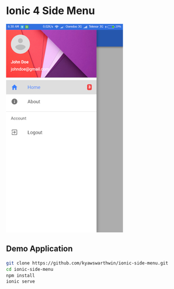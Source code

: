 # Ionic 4 Side Menu

![Screenshot](https://raw.githubusercontent.com/kyawswarthwin/ionic-side-menu/master/docs/img01.png)

## Demo Application

```sh
git clone https://github.com/kyawswarthwin/ionic-side-menu.git
cd ionic-side-menu
npm install
ionic serve
```
